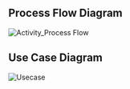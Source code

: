 ## Process Flow Diagram

![Activity_Process Flow](https://user-images.githubusercontent.com/66021448/159626555-24aab0f7-8390-405f-a6c4-7825153cac59.png)


## Use Case Diagram

![Usecase](https://user-images.githubusercontent.com/66021448/159626639-cb2ba337-ed5c-40e6-b042-54dacafc8463.png)


